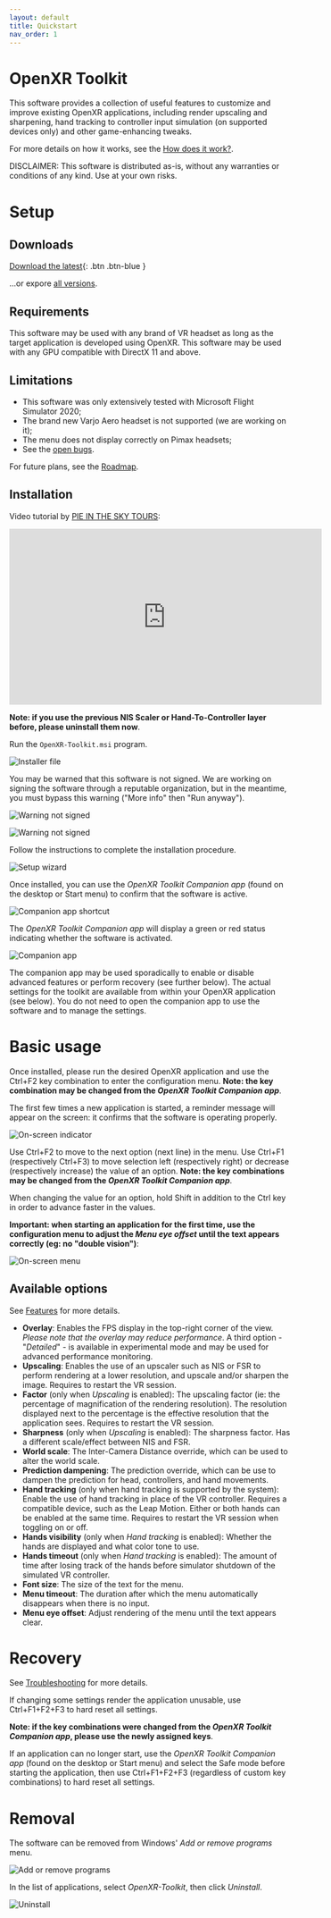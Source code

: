 ```yaml
---
layout: default
title: Quickstart
nav_order: 1
---
```


# OpenXR Toolkit

This software provides a collection of useful features to customize and improve existing OpenXR applications, including render upscaling and sharpening, hand tracking to controller input simulation (on supported devices only) and other game-enhancing tweaks.

For more details on how it works, see the [How does it work?](how-does-it-work).

DISCLAIMER: This software is distributed as-is, without any warranties or conditions of any kind. Use at your own risks.

# Setup

## Downloads

[Download the latest](https://github.com/mbucchia/OpenXR-Toolkit/releases/download/0.9.5/OpenXR-Toolkit.msi){: .btn .btn-blue }

...or expore [all versions](https://github.com/mbucchia/OpenXR-Toolkit/releases).

## Requirements

This software may be used with any brand of VR headset as long as the target application is developed using OpenXR. This software may be used with any GPU compatible with DirectX 11 and above.

## Limitations

+ This software was only extensively tested with Microsoft Flight Simulator 2020;
+ The brand new Varjo Aero headset is not supported (we are working on it);
+ The menu does not display correctly on Pimax headsets;
+ See the [open bugs](https://github.com/mbucchia/OpenXR-Toolkit/issues?q=is%3Aopen+is%3Aissue+label%3Abug).

For future plans, see the [Roadmap](roadmap).

## Installation

Video tutorial by [PIE IN THE SKY TOURS](https://www.youtube.com/c/pieintheskytours):

<iframe width="560" height="315" src="https://www.youtube.com/embed/QelydCFe0aQ" title="YouTube video player" frameborder="0" allow="accelerometer; autoplay; clipboard-write; encrypted-media; gyroscope; picture-in-picture" allowfullscreen></iframe>

**Note: if you use the previous NIS Scaler or Hand-To-Controller layer before, please uninstall them now**.

Run the `OpenXR-Toolkit.msi` program.

![Installer file](site/installer-file.png)

You may be warned that this software is not signed. We are working on signing the software through a reputable organization, but in the meantime, you must bypass this warning ("More info" then "Run anyway").

![Warning not signed](site/unsigned1.png)

![Warning not signed](site/unsigned2.png)

Follow the instructions to complete the installation procedure.

![Setup wizard](site/installer.png)

Once installed, you can use the _OpenXR Toolkit Companion app_ (found on the desktop or Start menu) to confirm that the software is active.

![Companion app shortcut](site/companion-start.png)

The _OpenXR Toolkit Companion app_ will display a green or red status indicating whether the software is activated.

![Companion app](site/companion.png)

The companion app may be used sporadically to enable or disable advanced features or perform recovery (see further below). The actual settings for the toolkit are available from within your OpenXR application (see below). You do not need to open the companion app to use the software and to manage the settings.

# Basic usage

Once installed, please run the desired OpenXR application and use the Ctrl+F2 key combination to enter the configuration menu. **Note: the key combination may be changed from the _OpenXR Toolkit Companion app_**.

The first few times a new application is started, a reminder message will appear on the screen: it confirms that the software is operating properly.

![On-screen indicator](site/osd-indicator.png)

Use Ctrl+F2 to move to the next option (next line) in the menu. Use Ctrl+F1 (respectively Ctrl+F3) to move selection left (respectively right) or decrease (respectively increase) the value of an option. **Note: the key combinations may be changed from the _OpenXR Toolkit Companion app_**.

When changing the value for an option, hold Shift in addition to the Ctrl key in order to advance faster in the values.

**Important: when starting an application for the first time, use the configuration menu to adjust the _Menu eye offset_ until the text appears correctly (eg: no "double vision")**:

![On-screen menu](site/osd-menu.jpg)

## Available options

See [Features](features) for more details.

- **Overlay**: Enables the FPS display in the top-right corner of the view. _Please note that the overlay may reduce performance_. A third option - "_Detailed_" - is available in experimental mode and may be used for advanced performance monitoring.
- **Upscaling**: Enables the use of an upscaler such as NIS or FSR to perform rendering at a lower resolution, and upscale and/or sharpen the image. Requires to restart the VR session.
- **Factor** (only when _Upscaling_ is enabled): The upscaling factor (ie: the percentage of magnification of the rendering resolution). The resolution displayed next to the percentage is the effective resolution that the application sees. Requires to restart the VR session.
- **Sharpness** (only when _Upscaling_ is enabled): The sharpness factor. Has a different scale/effect between NIS and FSR.
- **World scale**: The Inter-Camera Distance override, which can be used to alter the world scale.
- **Prediction dampening**: The prediction override, which can be use to dampen the prediction for head, controllers, and hand movements.
- **Hand tracking** (only when hand tracking is supported by the system): Enable the use of hand tracking in place of the VR controller. Requires a compatible device, such as the Leap Motion. Either or both hands can be enabled at the same time. Requires to restart the VR session when toggling on or off. 
- **Hands visibility** (only when _Hand tracking_ is enabled): Whether the hands are displayed and what color tone to use.
- **Hands timeout** (only when _Hand tracking_ is enabled): The amount of time after losing track of the hands before simulator shutdown of the simulated VR controller.
- **Font size**: The size of the text for the menu.
- **Menu timeout**: The duration after which the menu automatically disappears when there is no input.
- **Menu eye offset**: Adjust rendering of the menu until the text appears clear.

# Recovery

See [Troubleshooting](troubleshooting) for more details.

If changing some settings render the application unusable, use Ctrl+F1+F2+F3 to hard reset all settings.

**Note: if the key combinations were changed from the _OpenXR Toolkit Companion app_, please use the newly assigned keys**.

 If an application can no longer start, use the _OpenXR Toolkit Companion app_ (found on the desktop or Start menu) and select the Safe mode before starting the application, then use Ctrl+F1+F2+F3 (regardless of custom key combinations) to hard reset all settings.

# Removal

The software can be removed from Windows' _Add or remove programs_ menu.

![Add or remove programs](site/add-or-remove.png)

In the list of applications, select _OpenXR-Toolkit_, then click _Uninstall_.

![Uninstall](site/uninstall.png)
